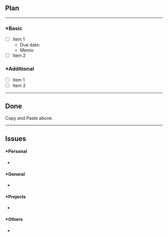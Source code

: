 ## Plan
---
### *Basic
- [ ] Item 1
	- Due date: 
	- Memo:
- [ ] Item 2

### *Additional
- [ ] Item 1
- [ ] Item 2

---
## Done
Copy and Paste above.


---
## Issues

#### *Personal 
- 
#### *General
- 
#### *Projects
- 
#### *Others
- 